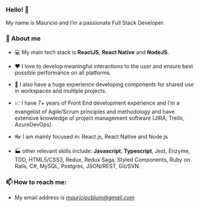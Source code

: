 ### Hello! 👋

My name is Mauricio and I’m a passionate Full Stack Developer.

### :man: About me 

- :computer: My main tech stack is **ReactJS**, **React Native** and **NodeJS**.

- :heart: I love to develop meaningful interactions to the user and ensure best possible performance on all platforms.

- :iphone: I also have a huge experience developing components for shared use in workspaces and multiple projects.

- :chart_with_upwards_trend: I have 7+ years of Front End development experience and I’m a evangelist of Agile/Scrum principles and methodology and have extensive knowledge of project management software (JIRA, Trello, AzureDevOps).

- :eyeglasses: I am mainly focused in: React.js, React Native and Node.js

- :factory: other relevant skills include: **Javascript**, **Typescript**, Jest, Enzyme, TDD, HTML5/CSS3, Redux, Redux Saga, Styled Components, Ruby on Rails, C#, MySQL, Postgres, JSON/REST, Git/SVN. 

### 📫 How to reach me:

- My email address is *mauriciocblum@gmail.com*

<!-- Here are some ideas to get you started:

- 🔭 I’m currently working on ...
- 🌱 I’m currently learning ...
- 👯 I’m looking to collaborate on ...
- 🤔 I’m looking for help with ...
- 💬 Ask me about ...
- 📫 How to reach me: ...
- 😄 Pronouns: ...
- ⚡ Fun fact: ...
-->
